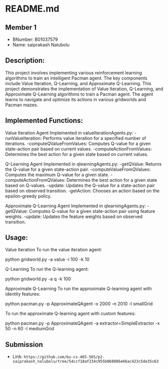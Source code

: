 # README.md

## Member 1

- BNumber: B01037579
- Name: saiprakash Nalubolu

## Description:
This project involves implementing various reinforcement learning algorithms to train an intelligent Pacman agent. The key components include Value Iteration, Q-Learning, and Approximate Q-Learning. This project demonstrates the implementation of Value Iteration, Q-Learning, and Approximate Q-Learning algorithms to train a Pacman agent. The agent learns to navigate and optimize its actions in various gridworlds and Pacman mazes.

## Implemented Functions:
Value Iteration Agent
Implemented in valueIterationAgents.py:
-runValueIteration: Performs value iteration for a specified number of iterations.
-computeQValueFromValues: Computes Q-value for a given state-action pair based on current values.
-computeActionFromValues: Determines the best action for a given state based on current values.

Q-Learning Agent
Implemented in qlearningAgents.py:
-getQValue: Returns the Q-value for a given state-action pair.
-computeValueFromQValues: Computes the maximum Q-value for a given state.
-computeActionFromQValues: Determines the best action for a given state based on Q-values.
-update: Updates the Q-value for a state-action pair based on observed transition.
-getAction: Chooses an action based on the epsilon-greedy policy.

Approximate Q-Learning Agent
Implemented in qlearningAgents.py:
-getQValue: Computes Q-value for a given state-action pair using feature weights.
-update: Updates the feature weights based on observed transition.

## Usage:
Value Iteration
To run the value iteration agent:

python gridworld.py -a value -i 100 -k 10

Q-Learning
To run the Q-learning agent:

python gridworld.py -a q -k 100

Approximate Q-Learning
To run the approximate Q-learning agent with identity features:

python pacman.py -p ApproximateQAgent -x 2000 -n 2010 -l smallGrid

To run the approximate Q-learning agent with custom features:

python pacman.py -p ApproximateQAgent -a extractor=SimpleExtractor -x 50 -n 60 -l mediumGrid

## Submission

- Link: `https://github.com/bu-cs-465-565/p2-saiprakash_nalubolu/tree/54ccf18af234c955b068086e66ac423c5de35c63`
